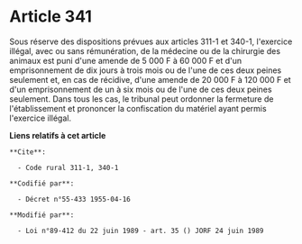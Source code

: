 # Article 341

Sous réserve des dispositions prévues aux articles 311-1 et 340-1, l'exercice illégal, avec ou sans rémunération, de la
médecine ou de la chirurgie des animaux est puni d'une amende de 5 000 F à 60 000 F et d'un emprisonnement de dix jours à
trois mois ou de l'une de ces deux peines seulement et, en cas de récidive, d'une amende de 20 000 F à 120 000 F et d'un
emprisonnement de un à six mois ou de l'une de ces deux peines seulement. Dans tous les cas, le tribunal peut ordonner la
fermeture de l'établissement et prononcer la confiscation du matériel ayant permis l'exercice illégal.

**Liens relatifs à cet article**

	**Cite**:

	  - Code rural 311-1, 340-1

	**Codifié par**:

	  - Décret n°55-433 1955-04-16

	**Modifié par**:

	  - Loi n°89-412 du 22 juin 1989 - art. 35 () JORF 24 juin 1989
